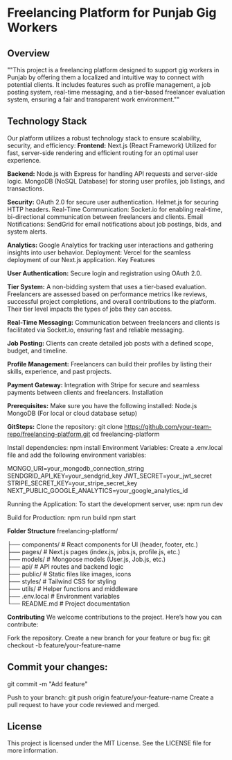 # Freelancing Platform for Punjab Gig Workers

## Overview
""This project is a freelancing platform designed to support gig workers in Punjab by offering them a localized 
and intuitive way to connect with potential clients. It includes features such as profile management, 
a job posting system, real-time messaging, and a tier-based freelancer evaluation system, ensuring a fair and transparent work environment.""

## Technology Stack <br>
Our platform utilizes a robust technology stack to ensure scalability, security, and efficiency:
**Frontend:**
Next.js (React Framework)
Utilized for fast, server-side rendering and efficient routing for an optimal user experience.

**Backend:**
Node.js with Express for handling API requests and server-side logic.
MongoDB (NoSQL Database) for storing user profiles, job listings, and transactions.

**Security:**
OAuth 2.0 for secure user authentication.
Helmet.js for securing HTTP headers.
Real-Time Communication:
Socket.io for enabling real-time, bi-directional communication between freelancers and clients.
Email Notifications:
SendGrid for email notifications about job postings, bids, and system alerts.

**Analytics:**
Google Analytics for tracking user interactions and gathering insights into user behavior.
Deployment:
Vercel for the seamless deployment of our Next.js application.
Key Features

**User Authentication:**
Secure login and registration using OAuth 2.0.

**Tier System:**
A non-bidding system that uses a tier-based evaluation. 
Freelancers are assessed based on performance metrics like reviews, 
successful project completions, and overall contributions to the platform. 
Their tier level impacts the types of jobs they can access.

**Real-Time Messaging:**
Communication between freelancers and clients is facilitated via Socket.io, ensuring fast and reliable messaging.

**Job Posting:**
Clients can create detailed job posts with a defined scope, budget, and timeline.

**Profile Management:**
Freelancers can build their profiles by listing their skills, experience, and past projects.

**Payment Gateway:**
Integration with Stripe for secure and seamless payments between clients and freelancers.
Installation

**Prerequisites:**
Make sure you have the following installed:
Node.js
MongoDB (For local or cloud database setup)

**GitSteps:**
Clone the repository:
git clone https://github.com/your-team-repo/freelancing-platform.git
cd freelancing-platform

Install dependencies:
npm install
Environment Variables: Create a .env.local file and add the following environment variables:

MONGO_URI=your_mongodb_connection_string
SENDGRID_API_KEY=your_sendgrid_key
JWT_SECRET=your_jwt_secret
STRIPE_SECRET_KEY=your_stripe_secret_key
NEXT_PUBLIC_GOOGLE_ANALYTICS=your_google_analytics_id

Running the Application: 
To start the development server, use:
npm run dev

Build for Production:
npm run build
npm start

**Folder Structure**
freelancing-platform/ <br>

├── components/        # React components for UI (header, footer, etc.) <br>
├── pages/             # Next.js pages (index.js, jobs.js, profile.js, etc.) <br>
├── models/            # Mongoose models (User.js, Job.js, etc.) <br>
├── api/               # API routes and backend logic <br>
├── public/            # Static files like images, icons <br>
├── styles/            # Tailwind CSS for styling <br>
├── utils/             # Helper functions and middleware <br>
├── .env.local         # Environment variables <br>
└── README.md          # Project documentation

**Contributing**
We welcome contributions to the project. Here’s how you can contribute:

Fork the repository.
Create a new branch for your feature or bug fix:
git checkout -b feature/your-feature-name

## Commit your changes:
git commit -m "Add feature"

Push to your branch:
git push origin feature/your-feature-name
Create a pull request to have your code reviewed and merged.

## License
This project is licensed under the MIT License. See the LICENSE file for more information.

